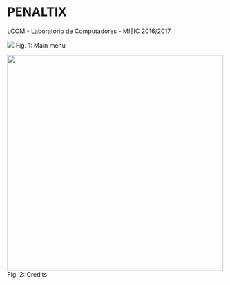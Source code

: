 # PENALTIX
LCOM - Laboratório de Computadores - MIEIC 2016/2017

![]("https://github.com/bernardomcbarbosa/feup-lcom/blob/master/proj/src/images/night_final.bmp")
Fig. 1: Main menu

<img src="https://github.com/bernardomcbarbosa/feup-lcom/blob/master/proj/src/images/credits_about.bmp" width="500">
Fig. 2: Credits
